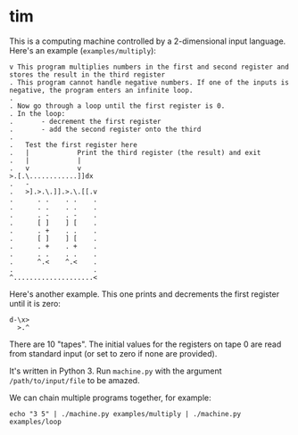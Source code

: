 # tim

This is a computing machine controlled by a 2-dimensional input language. Here's an example (```examples/multiply```):

```
v This program multiplies numbers in the first and second register and stores the result in the third register
. This program cannot handle negative numbers. If one of the inputs is negative, the program enters an infinite loop.
.
. Now go through a loop until the first register is 0.
. In the loop:
.       - decrement the first register
.       - add the second register onto the third
.
.   Test the first register here
.   |            Print the third register (the result) and exit
.   |            |
.   v            v
>.[.\............]]dx
.   -
.   >].>.\.]].>.\.[[.v
.      . .    . .    .
.      . .    . .    .
.      . -    . -    .
.      [ ]    ] [    .
.      . +    . .    .
.      [ ]    ] [    .
.      . +    . +    .
.      . .    . .    .
.      ^.<    ^.<    .
.                    .
^....................<
```

Here's another example. This one prints and decrements the first register until it is zero:
```
d-\x>
  >.^
```

There are 10 "tapes". The initial values for the registers on tape 0 are read from standard input (or set to zero if none are provided).

It's written in Python 3. Run ```machine.py``` with the argument ```/path/to/input/file``` to be amazed.

We can chain multiple programs together, for example:
```
echo "3 5" | ./machine.py examples/multiply | ./machine.py examples/loop
```
